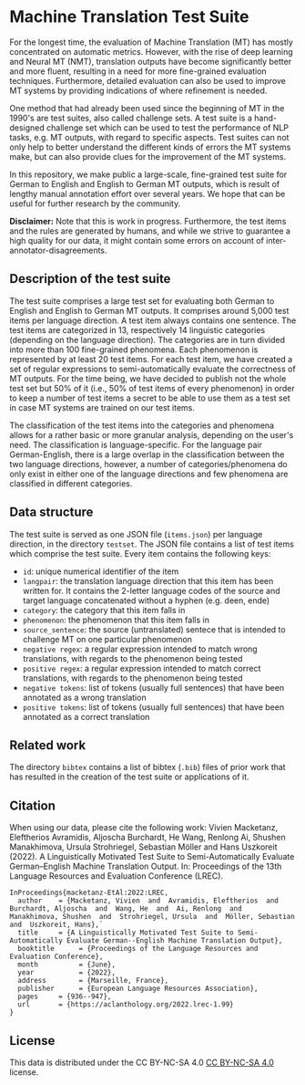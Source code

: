 # Machine Translation Test Suite

For the longest time, the evaluation of Machine Translation (MT) has mostly concentrated on automatic metrics. However, with the rise of deep learning and Neural MT (NMT), translation outputs have become significantly better and more fluent, resulting in a need for more fine-grained evaluation techniques. Furthermore, detailed evaluation can also be used to improve MT systems by providing indications of where refinement is needed. 

One method that had already been used since the beginning of MT in the 1990's are test suites, also called challenge sets. A test suite is a hand-designed challenge set which can be used to test the performance of NLP tasks, e.g. MT outputs, with regard to specific aspects. Test suites can not only help to better understand the different kinds of errors the MT systems make, but can also provide clues for the improvement of the MT systems.

In this repository, we make public a large-scale, fine-grained test suite for German to English and English to German MT outputs, which is result of lengthy manual annotation effort over several years. We hope that  can be useful for further research by the community.

__Disclaimer:__ Note that this is work in progress. Furthermore, the test items and the rules are generated by humans, and while we strive to guarantee a high quality for our data, it might contain some errors on account of inter-annotator-disagreements. 


## Description of the test suite
The test suite comprises a large test set for evaluating both German to English and English to German MT outputs. It comprises around 5,000 test items per language direction. A test item always contains one sentence. The test items are categorized in 13, respectively 14 linguistic categories (depending on the language direction). The categories are in turn divided into more than 100 fine-grained phenomena. Each phenomenon is represented by at least 20 test items. For each test item, we have created a set of regular expressions to semi-automatically evaluate the correctness of MT outputs.  For the time being, we have decided to publish not the whole test set but 50\% of it (i.e., 50\% of test items of every phenomenon) in order to keep a number of test items a secret to be able to use them as a test set in case MT systems are trained on our test items. 

The classification of the test items into the categories and phenomena allows for a rather basic or more granular analysis, depending on the user's need. The classification is language-specific. For the language pair German-English, there is a large overlap in the classification between the two language directions, however, a number of categories/phenomena do only exist in either one of the language directions and few phenomena are classified in different categories. 

## Data structure
The test suite is served as one JSON file (`items.json`) per language direction, in the directory `testset`. The JSON file contains a list of test items which comprise the test suite. Every item contains the following keys:
 - `id`: unique numerical identifier of the item
 - `langpair`: the translation language direction that this item has been written for. It contains the 2-letter language codes of the source and target language concatenated without a hyphen (e.g. deen, ende)
 - `category`: the category that this item falls in
 - `phenomenon`: the phenomenon that this item falls in
 - `source_sentence`: the source (untranslated) sentece that is intended to challenge MT on one particular phenomenon 
 - `negative regex`: a regular expression intended to match wrong translations, with regards to the phenomenon being tested
 - `positive regex`: a regular expression intended to match correct translations, with regards to the phenomenon being tested
 - `negative tokens`: list of tokens (usually full sentences) that have been annotated as a wrong translation
 - `positive tokens`: list of tokens (usually full sentences) that have been annotated as a correct translation

## Related work
The directory `bibtex` contains a list of bibtex (`.bib`) files of prior work that has resulted in the creation of the test suite or applications of it. 

## Citation
When using our data, please cite the following work:
Vivien Macketanz, Eleftherios Avramidis, Aljoscha Burchardt, He Wang, Renlong Ai, Shushen Manakhimova, Ursula Strohriegel, Sebastian Möller and Hans Uszkoreit (2022). A Linguistically Motivated Test Suite to Semi-Automatically Evaluate German–English Machine Translation Output. In: Proceedings of the 13th Language Resources and Evaluation Conference (LREC). 

```
InProceedings{macketanz-EtAl:2022:LREC,
  author    = {Macketanz, Vivien  and  Avramidis, Eleftherios  and  Burchardt, Aljoscha  and  Wang, He  and  Ai, Renlong  and  Manakhimova, Shushen  and  Strohriegel, Ursula  and  Möller, Sebastian  and  Uszkoreit, Hans},`
  title     = {A Linguistically Motivated Test Suite to Semi-Automatically Evaluate German--English Machine Translation Output},
  booktitle      = {Proceedings of the Language Resources and Evaluation Conference},
  month          = {June},
  year           = {2022},
  address        = {Marseille, France},
  publisher      = {European Language Resources Association},
  pages     = {936--947},
  url       = {https://aclanthology.org/2022.lrec-1.99}
}
```


## License
This data is distributed under the CC BY-NC-SA 4.0 [CC BY-NC-SA 4.0](https://creativecommons.org/licenses/by-nc-sa/4.0/) license. 
